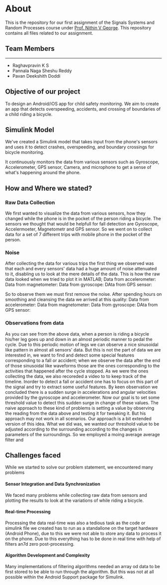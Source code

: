 # About
This is the repository for our first assignment of the Signals Systems and Random Processes course under [Prof. Nithin V George](https://iitgn.ac.in/faculty/ee/fac-nithin). This repository contains all files related to our assignment. 

## Team Members
---------------------------
- Raghavpravin K S
- Pannala Naga Sheshu Reddy
- Pavan Deekshith Doddi

## Objective of our project
To design an Android/iOS app for child safety monitoring. We aim to create an app that detects overspeeding, accidents, and crossing of boundaries of a child riding a bicycle. 

## Simulink Model
We've created a Simulink model that takes input from the phone's sensors and uses it to detect crashes, overspeeding, and boundary crossings for bicycle monitoring.

It continuously monitors the data from various sensors such as Gyroscope, Accelerometer, GPS sensor, Camera, and microphone to get a sense of what's happening around the phone. 

## How and Where we stated?
### Raw Data Collection
We first wanted to visualize the data from various sensors, how they changed while the phone is in the pocket of the person riding a bicycle. The sensors we thought that would be helpfull for fall detection are Gyroscope, Accelermoeter, Magnetometr and GPS sensor. So we went on to collect data for a set of 7 different trips with mobile phone in the pocket of the person.
### Noise
After collecting the data for various trips the first thing we observed was that each and every sensors' data had a huge amount of noise attenuated to it, disabling us to look at the mere details of the data.
This is how the raw data looked when we tried to plot it in MATLAB;
Data from accelerometer:
Data from magnetometer:
Data from gyroscope:
DAta from GPS sensor:

So to observe them we must first remove the noise. After spending hours on smoothing and cleansing the data we arrived at this quality:
Data from accelerometer:
Data from magnetometer:
Data from gyroscope:
DAta from GPS sensor:
### Observations from data
As you can see from the above data, when a person is riding a bicycle his/her leg goes up and down in an almost periodic manner to pedal the cycle. Due to this periodic motion of legs we can observe a nice sinusoidal like pattern in almost all sensors' data. But this is not the part of data we are interested in, we want to find and detect some special features corresponding to a fall or accident; when we observe the data after the end of those sinusoidal like waveforms those are the ones corresponding to the activities that happened after the cycle stopped. As we were the ones collecting the data, we also recoreded a video to to keep track of the timeline.
Inorder to detect a fall or accident one has to focus on this part of the signal and try to extract some useful features. By keen observation we concluded there is a sudden surge in accelerations and angular velocities provided by the gyroscope and accelerometer. Now our goal is to set some threshold value to detect this sudden surge in change of these values. The naive approach to these kind of problems is setting a value by observing the reading from the data above and testing it for tweaking it. But his approach may not work in all scenarios. Our approach is a bit extended version of this idea.
What we did was, we wanted our threshold value to be adjusted according to the surrounding according to the changes in parameters of the surroundings. So we employed a moing average average filter and

## Challenges faced
While we started to solve our problem statement, we encountered many problems
#### Sensor Integration and Data Synchronization
We faced many problems while collecting raw data from sensors and plotting the results to look at the variations of while riding a bicycle.
#### Real-time Processing
Processing the data real-time was also a tedious task as the code or simulink file we created has to run as a standallone on the target hardware (Android Phone), due to this we were not able to store any data to process it on the phone. Due to this everything has to be done in real time with help of filters an7d zero post-processing.
#### Algorithm Development and Complexity
Many implementations of filtering algorithms needed an array od data to be first stored to be able to run through the algorithm. But this was not at all possible within the Android Support package for Simulink.
